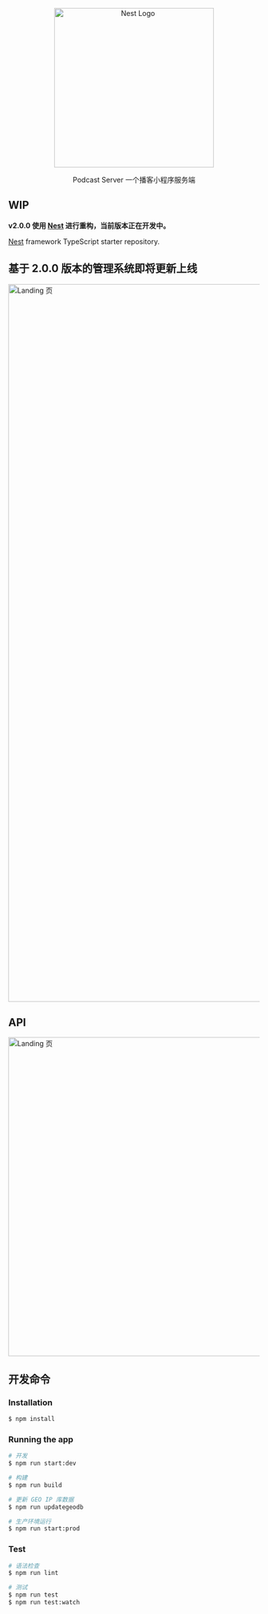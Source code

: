 <p align="center">
  <a href="http://nestjs.com/" target="blank">
    <img src="https://nestjs.com/img/logo_text.svg" width="320" alt="Nest Logo" />
  </a>
</p>

[travis-image]: https://api.travis-ci.org/nestjs/nest.svg?branch=master
[travis-url]: https://travis-ci.org/nestjs/nest
[linux-image]: https://img.shields.io/travis/nestjs/nest/master.svg?label=linux
[linux-url]: https://travis-ci.org/nestjs/nest
 
 <p align="center">
    Podcast Server 一个播客小程序服务端
 </p> 
</p>

## WIP

**v2.0.0 使用 [Nest](https://github.com/nestjs/nest) 进行重构，当前版本正在开发中。**

[Nest](https://github.com/nestjs/nest) framework TypeScript starter repository.

## 基于 2.0.0 版本的管理系统即将更新上线
<img src="https://github.com/mpcast/cx-podcast-server/blob/master/doc/screenshot/mpcast.png?raw=trueg?raw=true" title="Landing 页" width="1440">

## API
<img src="https://github.com/caixie-ltd/podcast-server/blob/master/doc/screenshot/swagger.png?raw=true" title="Landing 页" width="640">

## 开发命令

### Installation

```bash
$ npm install
```

### Running the app

```bash
# 开发
$ npm run start:dev

# 构建
$ npm run build

# 更新 GEO IP 库数据
$ npm run updategeodb

# 生产环境运行
$ npm run start:prod
```

### Test

```bash
# 语法检查
$ npm run lint

# 测试
$ npm run test
$ npm run test:watch
```
